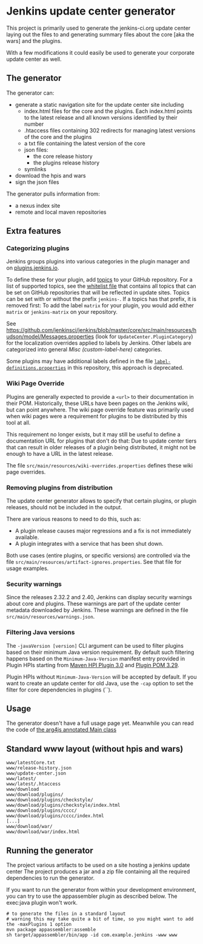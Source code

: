 Jenkins update center generator
===============================

This project is primarily used to generate the jenkins-ci.org update center laying out the files to and generating
summary files about the core [aka the wars] and the plugins.

With a few modifications it could easily be used to generate your corporate update center as well.

The generator
-------------

The generator can:

* generate a static navigation site for the update center site including
    * index.html files for the core and the plugins. Each index.html points to the latest release and all known versions identified by their number
    * .htaccess files containing 302 redirects for managing latest versions of the core and the plugins
    * a txt file containing the latest version of the core
    * json files:
        * the core release history
        * the plugins release history
    * symlinks
* download the hpis and wars
* sign the json files

The generator pulls information from:

* a nexus index site
* remote and local maven repositories

Extra features
--------------

### Categorizing plugins

Jenkins groups plugins into various categories in the plugin manager and on [plugins.jenkins.io](https://plugins.jenkins.io/).

To define these for your plugin, add [topics](https://help.github.com/en/github/administering-a-repository/classifying-your-repository-with-topics) to your GitHub repository.
For a list of supported topics, see the [whitelist file](src/main/resources/allowed-github-topics.properties) that contains all topics that can be set on GitHub repositories that will be reflected in update sites.
Topics can be set with or without the prefix `jenkins-`. If a topics has that prefix, it is removed first:
To add the label `matrix` for your plugin, you would add either `matrix` or `jenkins-matrix` on your repository. 

See https://github.com/jenkinsci/jenkins/blob/master/core/src/main/resources/hudson/model/Messages.properties (look for `UpdateCenter.PluginCategory`) for the localization overrides applied to labels by Jenkins.
Other labels are categorized into general _Misc (custom-label-here)_ categories.

Some plugins may have additional labels defined in the file [`label-definitions.properties`](https://github.com/jenkins-infra/update-center2/edit/master/src/main/resources/label-definitions.properties) in this repository, this approach is deprecated.

### Wiki Page Override

Plugins are generally expected to provide a `<url>` to their documentation in their POM.
Historically, these URLs have been pages on the Jenkins wiki, but can point anywhere.
The wiki page override feature was primarily used when wiki pages were a requirement for plugins to be distributed by this tool at all.

This requirement no longer exists, but it may still be useful to define a documentation URL for plugins that don't do that:
Due to update center tiers that can result in older releases of a plugin being distributed, it might not be enough to have a URL in the latest release.

The file `src/main/resources/wiki-overrides.properties` defines these wiki page overrides.


### Removing plugins from distribution

The update center generator allows to specify that certain plugins, or plugin releases, should not be included in the output.

There are various reasons to need to do this, such as:

* A plugin release causes major regressions and a fix is not immediately available.
* A plugin integrates with a service that has been shut down.

Both use cases (entire plugins, or specific versions) are controlled via the file `src/main/resources/artifact-ignores.properties`.
See that file for usage examples.


### Security warnings

Since the releases 2.32.2 and 2.40, Jenkins can display security warnings about core and plugins.
These warnings are part of the update center metadata downloaded by Jenkins.
These warnings are defined in the file `src/main/resources/warnings.json`.


### Filtering Java versions

The `-javaVersion [version]` CLI argument can be used to filter plugins based on their minimum Java version requirement.
By default such filtering happens based on the `Minimum-Java-Version` manifest entry provided in Plugin HPIs starting from
[Maven HPI Plugin 3.0](https://github.com/jenkinsci/maven-hpi-plugin#30-2018-12-05)
and [Plugin POM 3.29](https://github.com/jenkinsci/plugin-pom/blob/master/CHANGELOG.md#329).

Plugin HPIs without `Minimum-Java-Version` will be accepted by default.
If you want to create an update center for old Java, use the `-cap` option to set the filter for core dependencies in plugins (``).

Usage
-----

The generator doesn't have a full usage page yet. Meanwhile you can read the code
of [the arg4js annotated Main class](https://github.com/jenkinsci/backend-update-center2/blob/master/src/main/java/org/jvnet/hudson/update_center/Main.java)

Standard www layout (without hpis and wars)
-------------------------------------------

    www/latestCore.txt
    www/release-history.json
    www/update-center.json
    www/latest/
    www/latest/.htaccess
    www/download
    www/download/plugins/
    www/download/plugins/checkstyle/
    www/download/plugins/checkstyle/index.html
    www/download/plugins/cccc/
    www/download/plugins/cccc/index.html
    [...]
    www/download/war/
    www/download/war/index.html

Running the generator
---------------------

The project various artifacts to be used on a site hosting a jenkins update center
The project produces a jar and a zip file containing all the required dependencies to run the generator.

If you want to run the generator from within your development environment,
you can try to use the appassembler plugin as described below. The exec:java plugin won't work.

    # to generate the files in a standard layout
    # warning this may take quite a bit of time, so you might want to add the -maxPlugins 1 option
    mvn package appassembler:assemble
    sh target/appassembler/bin/app -id com.example.jenkins -www www
